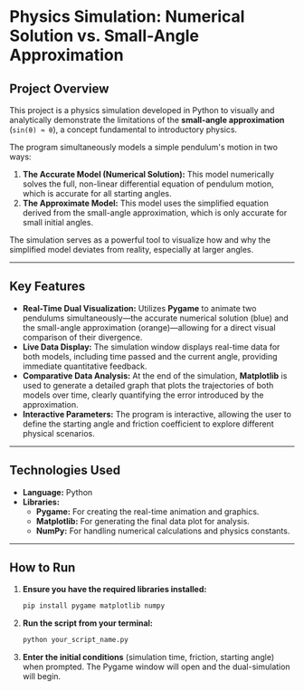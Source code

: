 # Physics Simulation: Numerical Solution vs. Small-Angle Approximation

## Project Overview

This project is a physics simulation developed in Python to visually and analytically demonstrate the limitations of the **small-angle approximation** (`sin(θ) ≈ θ`), a concept fundamental to introductory physics.

The program simultaneously models a simple pendulum's motion in two ways:
1.  **The Accurate Model (Numerical Solution):** This model numerically solves the full, non-linear differential equation of pendulum motion, which is accurate for all starting angles.
2.  **The Approximate Model:** This model uses the simplified equation derived from the small-angle approximation, which is only accurate for small initial angles.

The simulation serves as a powerful tool to visualize how and why the simplified model deviates from reality, especially at larger angles.

---

## Key Features

*   **Real-Time Dual Visualization:** Utilizes **Pygame** to animate two pendulums simultaneously—the accurate numerical solution (blue) and the small-angle approximation (orange)—allowing for a direct visual comparison of their divergence.
*   **Live Data Display:** The simulation window displays real-time data for both models, including time passed and the current angle, providing immediate quantitative feedback.
*   **Comparative Data Analysis:** At the end of the simulation, **Matplotlib** is used to generate a detailed graph that plots the trajectories of both models over time, clearly quantifying the error introduced by the approximation.
*   **Interactive Parameters:** The program is interactive, allowing the user to define the starting angle and friction coefficient to explore different physical scenarios.

---

## Technologies Used

*   **Language:** Python
*   **Libraries:**
    *   **Pygame:** For creating the real-time animation and graphics.
    *   **Matplotlib:** For generating the final data plot for analysis.
    *   **NumPy:** For handling numerical calculations and physics constants.

---

## How to Run

1.  **Ensure you have the required libraries installed:**
    ```bash
    pip install pygame matplotlib numpy
    ```
2.  **Run the script from your terminal:**
    ```bash
    python your_script_name.py
    ```
3.  **Enter the initial conditions** (simulation time, friction, starting angle) when prompted. The Pygame window will open and the dual-simulation will begin.
